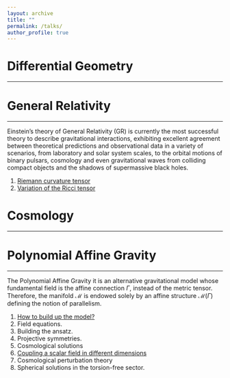 ```yaml
---
layout: archive
title: ""
permalink: /talks/
author_profile: true
---
```



# Differential Geometry
---


# General Relativity
---
Einstein’s theory of General Relativity (GR) is currently the most successful theory to describe gravitational interactions, exhibiting excellent agreement between theoretical predictions and observational data in a variety of scenarios, from laboratory and solar system scales, to the orbital motions of binary pulsars, cosmology and even gravitational waves from colliding compact objects and the shadows of supermassive black holes.

1. [Riemann curvature tensor](/files/Riemann_Curvature.pdf)
2. [Variation of the Ricci tensor](/files/Variation_Of_The_Ricci_Tensor.pdf)

# Cosmology
---


# Polynomial Affine Gravity
---

The Polynomial Affine Gravity it is an alternative gravitational model whose fundamental field is the affine connection $\Gamma$, instead
of the metric tensor. Therefore, the manifold $\mathcal{M}$ is endowed solely by an affine structure $\mathcal{M}\left(\Gamma\right)$
defining the notion of parallelism.

1. [How to build up the model?](/files/Action_PAG_2D.pdf)
2. Field equations.
3. Building the ansatz.
4. Projective symmetries.
5. Cosmological solutions
6. [Coupling a scalar field in different dimensions](/files/Coupling_a_scalar_field.pdf)
7. Cosmological perturbation theory
8. Spherical solutions in the torsion-free sector.
